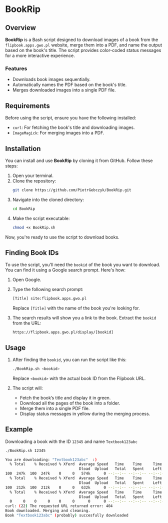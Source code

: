 
# BookRip

## Overview

**BookRip** is a Bash script designed to download images of a book from the `flipbook.apps.gwo.pl` website, merge them into a PDF, and name the output based on the book's title. The script provides color-coded status messages for a more interactive experience.

### Features

- Downloads book images sequentially.
- Automatically names the PDF based on the book's title.
- Merges downloaded images into a single PDF file.

## Requirements

Before using the script, ensure you have the following installed:

- `curl`: For fetching the book's title and downloading images.
- `ImageMagick`: For merging images into a PDF.

## Installation

You can install and use **BookRip** by cloning it from GitHub. Follow these steps:

1. Open your terminal.
2. Clone the repository:
   ```bash
   git clone https://github.com/PiotrGebczyk/BookRip.git
   ```
3. Navigate into the cloned directory:
   ```bash
   cd BookRip
   ```
4. Make the script executable:
   ```bash
   chmod +x BookRip.sh
   ```

Now, you're ready to use the script to download books.

## Finding Book IDs

To use the script, you'll need the `bookid` of the book you want to download. You can find it using a Google search prompt. Here's how:

1. Open Google.
2. Type the following search prompt:
   ```bash
   [Title] site:flipbook.apps.gwo.pl
   ```
   Replace `[Title]` with the name of the book you're looking for.

3. The search results will show you a link to the book. Extract the `bookid` from the URL:
   ```
   https://flipbook.apps.gwo.pl/display/[bookid]
   ```

## Usage

1. After finding the `bookid`, you can run the script like this:
   ```bash
   ./BookRip.sh <bookid>
   ```

   Replace `<bookid>` with the actual book ID from the Flipbook URL.

2. The script will:
   - Fetch the book’s title and display it in green.
   - Download all the pages of the book into a folder.
   - Merge them into a single PDF file.
   - Display status messages in yellow during the merging process.

## Example

Downloading a book with the ID `12345` and name `Textbook123abc`
```bash
./BookRip.sh 12345

You are downloading: "Textbook123abc"  :)
  % Total    % Received % Xferd  Average Speed   Time    Time     Time  Current
                                 Dload  Upload   Total   Spent    Left  Speed
100  247k  100  247k    0     0   574k      0 --:--:-- --:--:-- --:--:--  577k
  % Total    % Received % Xferd  Average Speed   Time    Time     Time  Current
                                 Dload  Upload   Total   Spent    Left  Speed
100  212k  100  212k    0     0   632k      0 --:--:-- --:--:-- --:--:--  636k
  % Total    % Received % Xferd  Average Speed   Time    Time     Time  Current
                                 Dload  Upload   Total   Spent    Left  Speed
  0     0    0     0    0     0      0      0 --:--:-- --:--:-- --:--:--     0
curl: (22) The requested URL returned error: 404
Book downloaded. Merging and cleaning.
Book "Textbook123abc" (probably) succesfully downloaded

```
